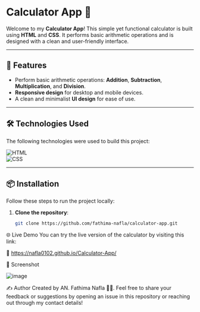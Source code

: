 # Calculator App 🧮

Welcome to my **Calculator App**! This simple yet functional calculator is built using **HTML** and **CSS**. It performs basic arithmetic operations and is designed with a clean and user-friendly interface.

---

## 🚀 Features

- Perform basic arithmetic operations: **Addition**, **Subtraction**, **Multiplication**, and **Division**.
- **Responsive design** for desktop and mobile devices.
- A clean and minimalist **UI design** for ease of use.

---

## 🛠️ Technologies Used

The following technologies were used to build this project:

![HTML](https://img.shields.io/badge/-HTML-E34F26?style=for-the-badge&logo=html5&logoColor=white)  
![CSS](https://img.shields.io/badge/-CSS-1572B6?style=for-the-badge&logo=css3&logoColor=white)  

---

## 📦 Installation

Follow these steps to run the project locally:

1. **Clone the repository**:
   ```bash
   git clone https://github.com/fathima-nafla/calculator-app.git


🌐 Live Demo
You can try the live version of the calculator by visiting this link:

🔗 https://nafla0102.github.io/Calculator-App/

📸 Screenshot


![image](https://github.com/user-attachments/assets/4e5567df-028d-4bc7-aa75-2f3958748ed6)


✍️ Author
Created by AN. Fathima Nafla 👩‍💻.
Feel free to share your feedback or suggestions by opening an issue in this repository or reaching out through my contact details!



